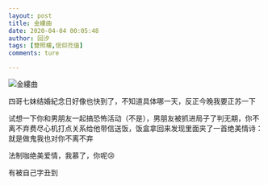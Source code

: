 ```yaml
---
layout: post
title: 金縷曲
date: 2020-04-04 00:05:48
author: 回汐
tags: [雙照樓,信仰充值]
comments: ture

---
```

![金縷曲](https://i.loli.net/2020/07/19/LYju6bmBCyVThnX.jpg)  

四哥七妹结婚紀念日好像也快到了，不知道具体哪一天，反正今晚我要正苏一下

试想一下你和男朋友一起搞恐怖活动（不是），男朋友被抓进局子了判无期，你不离不弃费尽心机打点关系给他带信送饭，饭盒拿回来发现里面夹了一首绝美情诗：就是做鬼我也对你不离不弃

法制咖绝美爱情，我慕了，你呢😢

有被自己字丑到
